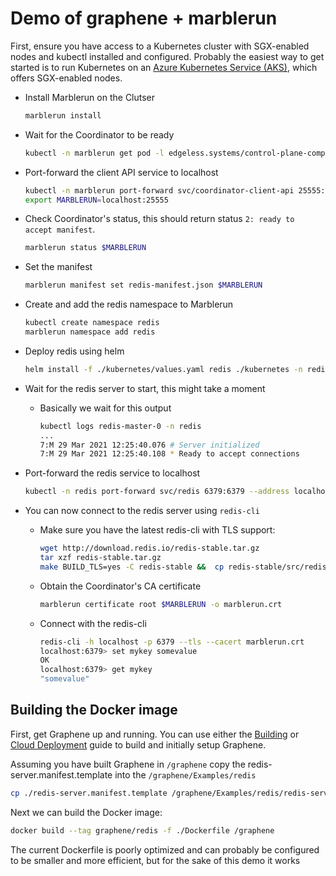 # Demo of graphene + marblerun

First, ensure you have access to a Kubernetes cluster with SGX-enabled nodes and kubectl installed and configured.
Probably the easiest way to get started is to run Kubernetes on an [Azure Kubernetes Service (AKS)](https://docs.microsoft.com/en-us/azure/confidential-computing/confidential-nodes-aks-get-started), which offers SGX-enabled nodes.

* Install Marblerun on the Clutser

    ```bash
    marblerun install
    ```

* Wait for the Coordinator to be ready

    ```bash
    kubectl -n marblerun get pod -l edgeless.systems/control-plane-component=coordinator -o jsonpath="{.items[0].status.phase}"
    ```

* Port-forward the client API service to localhost

    ```bash
    kubectl -n marblerun port-forward svc/coordinator-client-api 25555:25555 --address localhost >/dev/null &
    export MARBLERUN=localhost:25555
    ```

* Check Coordinator's status, this should return status `2: ready to accept manifest`.

    ```bash
    marblerun status $MARBLERUN
    ```

* Set the manifest

    ```bash
    marblerun manifest set redis-manifest.json $MARBLERUN
    ```

* Create and add the redis namespace to Marblerun

    ```bash
    kubectl create namespace redis
    marblerun namespace add redis
    ```

* Deploy redis using helm

    ```bash
    helm install -f ./kubernetes/values.yaml redis ./kubernetes -n redis
    ```

* Wait for the redis server to start, this might take a moment

    * Basically we wait for this output

        ```bash
        kubectl logs redis-master-0 -n redis
        ...
        7:M 29 Mar 2021 12:25:40.076 # Server initialized
        7:M 29 Mar 2021 12:25:40.108 * Ready to accept connections
        ```

* Port-forward the redis service to localhost

    ```bash
    kubectl -n redis port-forward svc/redis 6379:6379 --address localhost >/dev/null &
    ```

* You can now connect to the redis server using `redis-cli`

    * Make sure you have the latest redis-cli with TLS support:

        ```bash
        wget http://download.redis.io/redis-stable.tar.gz
        tar xzf redis-stable.tar.gz
        make BUILD_TLS=yes -C redis-stable &&  cp redis-stable/src/redis-cli /usr/local/bin
        ```

    * Obtain the Coordinator's CA certificate

        ```bash
        marblerun certificate root $MARBLERUN -o marblerun.crt
        ```

    * Connect with the redis-cli

        ```bash
        redis-cli -h localhost -p 6379 --tls --cacert marblerun.crt
        localhost:6379> set mykey somevalue
        OK
        localhost:6379> get mykey
        "somevalue"
        ```

## Building the Docker image

First, get Graphene up and running. You can use either the [Building](https://graphene.readthedocs.io/en/latest/building.html) or [Cloud Deployment](https://graphene.readthedocs.io/en/latest/cloud-deployment.html) guide to build and initially setup Graphene.

Assuming you have built Graphene in `/graphene` copy the redis-server.manifest.template into the `/graphene/Examples/redis`

```bash
cp ./redis-server.manifest.template /graphene/Examples/redis/redis-server.manifest.template
```

Next we can build the Docker image:

```bash
docker build --tag graphene/redis -f ./Dockerfile /graphene
```

The current Dockerfile is poorly optimized and can probably be configured to be smaller and more efficient, but for the sake of this demo it works
